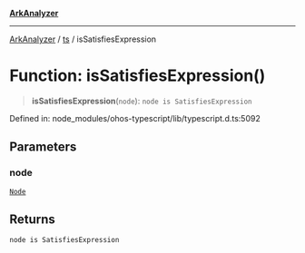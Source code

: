 [**ArkAnalyzer**](../../../../README.md)

***

[ArkAnalyzer](../../../../globals.md) / [ts](../README.md) / isSatisfiesExpression

# Function: isSatisfiesExpression()

> **isSatisfiesExpression**(`node`): `node is SatisfiesExpression`

Defined in: node\_modules/ohos-typescript/lib/typescript.d.ts:5092

## Parameters

### node

[`Node`](../interfaces/Node.md)

## Returns

`node is SatisfiesExpression`
